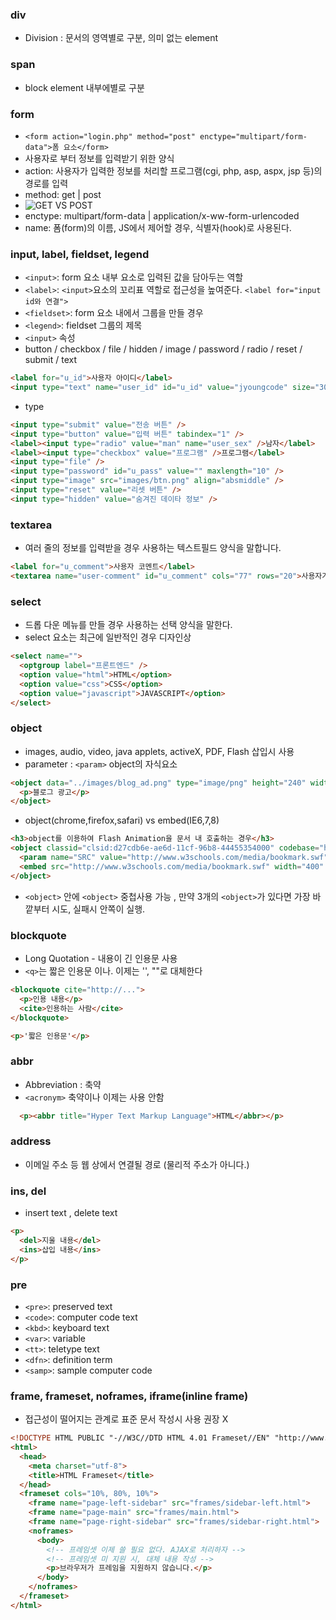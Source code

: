 ### div
- Division : 문서의 영역별로 구분, 의미 없는 element

### span
- block element 내부에별로 구분

### form
- `<form action="login.php" method="post" enctype="multipart/form-data">폼 요소</form>`
- 사용자로 부터 정보를 입력받기 위한 양식
- action: 사용자가 입력한 정보를 처리할 프로그램(cgi, php, asp, aspx, jsp 등)의 경로를 입력
- method: get | post
- ![GET VS POST](images/getpost.png)
- enctype: multipart/form-data | application/x-ww-form-urlencoded
- name: 폼(form)의 이름, JS에서 제어할 경우, 식별자(hook)로 사용된다.

### input, label, fieldset, legend
- `<input>`: form 요소 내부 요소로 입력된 값을 담아두는 역할
- `<label>`: `<input>`요소의 꼬리표 역할로 접근성을 높여준다. `<label for="input id와 연결">`
- `<fieldset>`: form 요소 내에서 그룹을 만들 경우
- `<legend>`: fieldset 그룹의 제목
- `<input>` 속성
- button / checkbox / file / hidden / image / password / radio / reset / submit / text

```html
<label for="u_id">사용자 아이디</label>
<input type="text" name="user_id" id="u_id" value="jyoungcode" size="30" disabled="disabled" maxlength="10"/>
```
- type
```html
<input type="submit" value="전송 버튼" />
<input type="button" value="입력 버튼" tabindex="1" />
<label><input type="radio" value="man" name="user_sex" />남자</label>
<label><input type="checkbox" value="프로그램" />프로그램</label>
<input type="file" />
<input type="password" id="u_pass" value="" maxlength="10" />
<input type="image" src="images/btn.png" align="absmiddle" />
<input type="reset" value="리셋 버튼" />
<input type="hidden" value="숨겨진 데이타 정보" />
```

### textarea
- 여러 줄의 정보를 입력받을 경우 사용하는 텍스트필드 양식을 말합니다.
```html
<label for="u_comment">사용자 코멘트</label>
<textarea name="user-comment" id="u_comment" cols="77" rows="20">사용자가 전달하고 싶은 말</textarea>
```

### select
- 드롭 다운 메뉴를 만들 경우 사용하는 선택 양식을 말한다.
- select 요소는 최근에 일반적인 경우 디자인상
```html
<select name="">
  <optgroup label="프론트엔드" />
  <option value="html">HTML</option>
  <option value="css">CSS</option>
  <option value="javascript">JAVASCRIPT</option>
</select>
```

### object
- images, audio, video, java applets, activeX, PDF, Flash 삽입시 사용
- parameter : `<param>` object의 자식요소
```html
<object data="../images/blog_ad.png" type="image/png" height="240" width="240">
  <p>블로그 광고</p>
</object>
```
- object(chrome,firefox,safari) vs embed(IE6,7,8)
```html
<h3>object를 이용하여 Flash Animation을 문서 내 호출하는 경우</h3>
<object classid="clsid:d27cdb6e-ae6d-11cf-96b8-44455354000" codebase="http://fpdownload.marcromedia.com/pub/shockwave/cabs/flash..." width="400" height="40">
  <param name="SRC" value="http://www.w3schools.com/media/bookmark.swf"/>
  <embed src="http://www.w3schools.com/media/bookmark.swf" width="400" height="40"></embed>
</object>
```
- `<object>` 안에 `<object>` 중첩사용 가능 , 만약 3개의 `<object>`가 있다면 가장 바깥부터 시도, 실패시 안쪽이 실행.

### blockquote
- Long Quotation - 내용이 긴 인용문 사용
- `<q>`는 짧은 인용문 이나. 이제는 '', ""로 대체한다
```html
<blockquote cite="http://...">
  <p>인용 내용</p>
  <cite>인용하는 사람</cite>
</blockquote>

<p>'짧은 인용문'</p>
```

### abbr
- Abbreviation : 축약
- `<acronym>` 축약이나 이제는 사용 안함
```html
  <p><abbr title="Hyper Text Markup Language">HTML</abbr></p>
```

### address
- 이메일 주소 등 웹 상에서 연결될 경로 (물리적 주소가 아니다.)

### ins, del
- insert text , delete text
```html
<p>
  <del>지울 내용</del>
  <ins>삽입 내용</ins>
</p>
```

### pre
- `<pre>`: preserved text
- `<code>`: computer code text
- `<kbd>`: keyboard text
- `<var>`: variable
- `<tt>`: teletype text
- `<dfn>`: definition term
- `<samp>`: sample computer code

### frame, frameset, noframes, iframe(inline frame)
- 접근성이 떨어지는 관계로 표준 문서 작성시 사용 권장 X
```html
<!DOCTYPE HTML PUBLIC "-//W3C//DTD HTML 4.01 Frameset//EN" "http://www.w3.org/TR/html4/frameset.dtd">
<html>
  <head>
    <meta charset="utf-8">
    <title>HTML Frameset</title>
  </head>
  <frameset cols="10%, 80%, 10%">
    <frame name="page-left-sidebar" src="frames/sidebar-left.html">
    <frame name="page-main" src="frames/main.html">
    <frame name="page-right-sidebar" src="frames/sidebar-right.html">
    <noframes>
      <body>
        <!-- 프레임셋 이제 쓸 필요 없다. AJAX로 처리하자 -->
        <!-- 프레임셋 미 지원 시, 대체 내용 작성 -->
        <p>브라우저가 프레임을 지원하지 않습니다.</p>
      </body>
    </noframes>
  </frameset>
</html>
```
